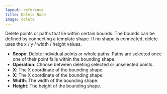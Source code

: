 ```yaml
---
layout: reference
title: Delete Node
image: delete
---
```

Delete points or paths that lie within certain bounds. The bounds can be defined by connecting a template shape. If no shape is connected, delete uses the x / y / width / height values. 

* **Scope**: Delete individual points or whole paths. Paths are selected once one of their point falls within the bounding shape.
* **Operation**: Choose between deleting selected or unselected points.
* **X**: The X coordinate of the bounding shape.
* **X**: The X coordinate of the bounding shape.
* **Width**: The width of the bounding shape.
* **Height**: The height of the bounding shape.
